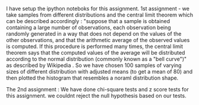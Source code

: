 I have setup the ipython noteboks for this assignment. 
1st assignment - we take samples from different distributions and the central limit theorem which can be described accordingly :
"suppose that a sample is obtained containing a large number of observations, each observation being randomly generated in a way that does not depend on the values of the other observations, and that the arithmetic average of the observed values is computed. If this procedure is performed many times, the central limit theorem says that the computed values of the average will be distributed according to the normal distribution (commonly known as a "bell curve")" as described by Wikipedia . 
So we have chosen 100 samples of varying sizes of different distribution with adjusted means (to get a mean of 80) and then plotted the histogram that resembles a noraml distribution shape.

The 2nd assignment :
We have done chi-square tests and z score tests for this assignment. we couldnt reject the null hypothesis based on our tests.


